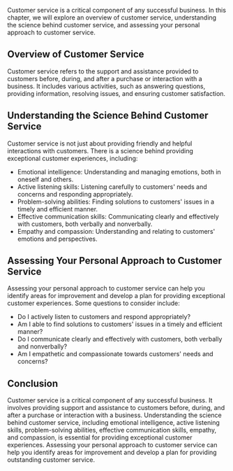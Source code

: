 
Customer service is a critical component of any successful business. In this chapter, we will explore an overview of customer service, understanding the science behind customer service, and assessing your personal approach to customer service.

Overview of Customer Service
----------------------------

Customer service refers to the support and assistance provided to customers before, during, and after a purchase or interaction with a business. It includes various activities, such as answering questions, providing information, resolving issues, and ensuring customer satisfaction.

Understanding the Science Behind Customer Service
-------------------------------------------------

Customer service is not just about providing friendly and helpful interactions with customers. There is a science behind providing exceptional customer experiences, including:

* Emotional intelligence: Understanding and managing emotions, both in oneself and others.
* Active listening skills: Listening carefully to customers' needs and concerns and responding appropriately.
* Problem-solving abilities: Finding solutions to customers' issues in a timely and efficient manner.
* Effective communication skills: Communicating clearly and effectively with customers, both verbally and nonverbally.
* Empathy and compassion: Understanding and relating to customers' emotions and perspectives.

Assessing Your Personal Approach to Customer Service
----------------------------------------------------

Assessing your personal approach to customer service can help you identify areas for improvement and develop a plan for providing exceptional customer experiences. Some questions to consider include:

* Do I actively listen to customers and respond appropriately?
* Am I able to find solutions to customers' issues in a timely and efficient manner?
* Do I communicate clearly and effectively with customers, both verbally and nonverbally?
* Am I empathetic and compassionate towards customers' needs and concerns?

Conclusion
----------

Customer service is a critical component of any successful business. It involves providing support and assistance to customers before, during, and after a purchase or interaction with a business. Understanding the science behind customer service, including emotional intelligence, active listening skills, problem-solving abilities, effective communication skills, empathy, and compassion, is essential for providing exceptional customer experiences. Assessing your personal approach to customer service can help you identify areas for improvement and develop a plan for providing outstanding customer service.

